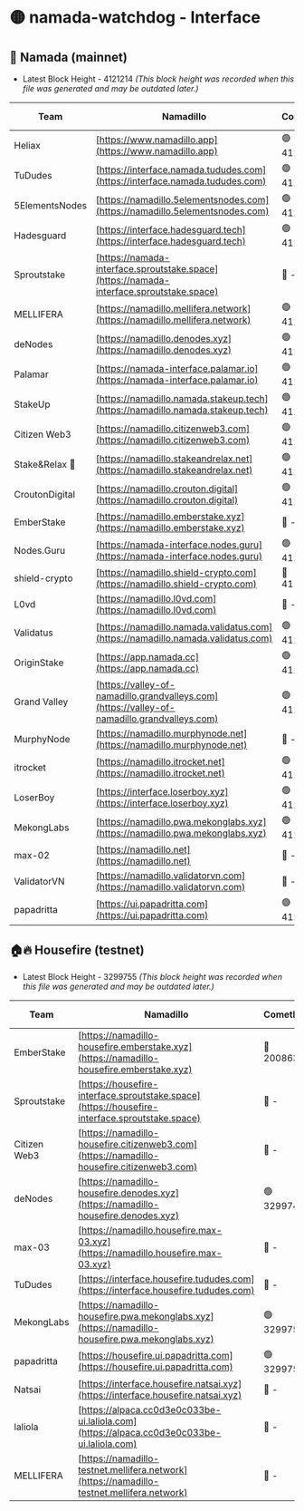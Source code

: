 # 🟡 namada-watchdog - Interface

## 🚀 Namada (mainnet)
- Latest Block Height - 4121214 *(This block height was recorded when this file was generated and may be outdated later.)*

| Team | Namadillo | CometBFT | Indexer | MASP Indexer |
|-|-|-|-|-|
| Heliax | [https://www.namadillo.app](https://www.namadillo.app) | 🟢 4121175 | 🟢 4121175 | 🔴 4120792 |
| TuDudes | [https://interface.namada.tududes.com](https://interface.namada.tududes.com) | 🟢 4121174 | 🟢 4121173 | 🔴 4120792 |
| 5ElementsNodes | [https://namadillo.5elementsnodes.com](https://namadillo.5elementsnodes.com) | 🟢 4121176 | 🟢 4121176 | 🔴 4120792 |
| Hadesguard | [https://interface.hadesguard.tech](https://interface.hadesguard.tech) | 🟢 4121178 | 🟢 4121174 | 🔴 4120792 |
| Sproutstake | [https://namada-interface.sproutstake.space](https://namada-interface.sproutstake.space) | 🔴 - | 🔴 3738134 | 🔴 - |
| MELLIFERA | [https://namadillo.mellifera.network](https://namadillo.mellifera.network) | 🟢 4121183 | 🟢 4121183 | 🔴 3765769 |
| deNodes | [https://namadillo.denodes.xyz](https://namadillo.denodes.xyz) | 🟢 4121184 | 🟢 4121184 | 🔴 4120792 |
| Palamar | [https://namada-interface.palamar.io](https://namada-interface.palamar.io) | 🟢 4121185 | 🟢 4121184 | 🔴 4120792 |
| StakeUp | [https://namadillo.namada.stakeup.tech](https://namadillo.namada.stakeup.tech) | 🟢 4121185 | 🟢 4121185 | 🔴 4120792 |
| Citizen Web3 | [https://namadillo.citizenweb3.com](https://namadillo.citizenweb3.com) | 🟢 4121186 | 🟢 4121186 | 🔴 4120792 |
| Stake&Relax 🦥 | [https://namadillo.stakeandrelax.net](https://namadillo.stakeandrelax.net) | 🟢 4121187 | 🟢 4121187 | 🔴 3765769 |
| CroutonDigital | [https://namadillo.crouton.digital](https://namadillo.crouton.digital) | 🟢 4121188 | 🟢 4121188 | 🔴 4120792 |
| EmberStake | [https://namadillo.emberstake.xyz](https://namadillo.emberstake.xyz) | 🔴 - | 🔴 - | 🔴 - |
| Nodes.Guru | [https://namada-interface.nodes.guru](https://namada-interface.nodes.guru) | 🟢 4121191 | 🟢 4121191 | 🔴 4120792 |
| shield-crypto | [https://namadillo.shield-crypto.com](https://namadillo.shield-crypto.com) | 🔴 4119720 | 🔴 - | 🔴 - |
| L0vd | [https://namadillo.l0vd.com](https://namadillo.l0vd.com) | 🔴 - | 🔴 - | 🔴 - |
| Validatus | [https://namadillo.namada.validatus.com](https://namadillo.namada.validatus.com) | 🟢 4121199 | 🟢 4121199 | 🔴 3819812 |
| OriginStake | [https://app.namada.cc](https://app.namada.cc) | 🟢 4121200 | 🟢 4121200 | 🔴 4120792 |
| Grand Valley | [https://valley-of-namadillo.grandvalleys.com](https://valley-of-namadillo.grandvalleys.com) | 🟢 4121202 | 🟢 4121202 | 🔴 4120792 |
| MurphyNode | [https://namadillo.murphynode.net](https://namadillo.murphynode.net) | 🔴 - | 🔴 - | 🔴 - |
| itrocket | [https://namadillo.itrocket.net](https://namadillo.itrocket.net) | 🟢 4121205 | 🟢 4121205 | 🔴 4120792 |
| LoserBoy | [https://interface.loserboy.xyz](https://interface.loserboy.xyz) | 🟢 4121206 | 🟢 4121207 | 🔴 4120792 |
| MekongLabs | [https://namadillo.pwa.mekonglabs.xyz](https://namadillo.pwa.mekonglabs.xyz) | 🟢 4121207 | 🟢 4121208 | 🔴 4120792 |
| max-02 | [https://namadillo.net](https://namadillo.net) | 🔴 - | 🔴 - | 🔴 - |
| ValidatorVN | [https://namadillo.validatorvn.com](https://namadillo.validatorvn.com) | 🔴 - | 🔴 - | 🔴 - |
| papadritta | [https://ui.papadritta.com](https://ui.papadritta.com) | 🟢 4121214 | 🟢 4121214 | 🔴 4120792 |

## 🏠🔥 Housefire (testnet)
- Latest Block Height - 3299755 *(This block height was recorded when this file was generated and may be outdated later.)*

| Team | Namadillo | CometBFT | Indexer | MASP Indexer |
|-|-|-|-|-|
| EmberStake | [https://namadillo-housefire.emberstake.xyz](https://namadillo-housefire.emberstake.xyz) | 🔴 2008636 | 🔴 - | 🔴 - |
| Sproutstake | [https://housefire-interface.sproutstake.space](https://housefire-interface.sproutstake.space) | 🔴 - | 🔴 - | 🔴 - |
| Citizen Web3 | [https://namadillo-housefire.citizenweb3.com](https://namadillo-housefire.citizenweb3.com) | 🔴 - | 🔴 - | 🔴 - |
| deNodes | [https://namadillo-housefire.denodes.xyz](https://namadillo-housefire.denodes.xyz) | 🟢 3299743 | 🟢 3299743 | 🔴 3289907 |
| max-03 | [https://namadillo.housefire.max-03.xyz](https://namadillo.housefire.max-03.xyz) | 🔴 - | 🔴 - | 🔴 - |
| TuDudes | [https://interface.housefire.tududes.com](https://interface.housefire.tududes.com) | 🔴 - | 🔴 - | 🔴 - |
| MekongLabs | [https://namadillo-housefire.pwa.mekonglabs.xyz](https://namadillo-housefire.pwa.mekonglabs.xyz) | 🟢 3299755 | 🟢 3299755 | 🔴 3289907 |
| papadritta | [https://housefire.ui.papadritta.com](https://housefire.ui.papadritta.com) | 🟢 3299755 | 🟢 3299755 | 🔴 - |
| Natsai | [https://interface.housefire.natsai.xyz](https://interface.housefire.natsai.xyz) | 🔴 - | 🔴 - | 🔴 - |
| laliola | [https://alpaca.cc0d3e0c033be-ui.laliola.com](https://alpaca.cc0d3e0c033be-ui.laliola.com) | 🔴 - | 🔴 - | 🔴 - |
| MELLIFERA | [https://namadillo-testnet.mellifera.network](https://namadillo-testnet.mellifera.network) | 🔴 - | 🔴 2778001 | 🔴 2607259 |

